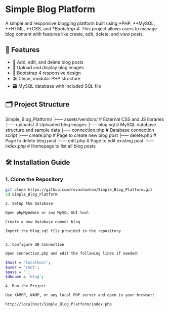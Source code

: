 # Simple Blog Platform

A simple and responsive blogging platform built using *PHP, **MySQL, **HTML, **CSS, and **Bootstrap 4*. This project allows users to manage blog content with features like create, edit, delete, and view posts.

## 🚀 Features

- 📝 Add, edit, and delete blog posts
- 📂 Upload and display blog images
- 🧩 Bootstrap 4 responsive design
- 🛠 Clean, modular PHP structure 
- 🗃 MySQL database with included SQL file

## 🗂 Project Structure

Simple_Blog_Platform/
├── assets/vendors/           # External CSS and JS libraries
├── uploads/                  # Uploaded blog images
├── blog.sql                  # MySQL database structure and sample data
├── connection.php            # Database connection script
├── create.php                # Page to create new blog post
├── delete.php                # Page to delete blog post
├── edit.php                  # Page to edit existing post
└── index.php                 # Homepage to list all blog posts




## 🛠 Installation Guide

### 1. Clone the Repository

```bash
git clone https://github.com/revachavhan/Simple_Blog_Platform.git
cd Simple_Blog_Platform

2. Setup the Database

Open phpMyAdmin or any MySQL GUI tool

Create a new database named: blog

Import the blog.sql file provided in the repository


3. Configure DB Connection

Open connection.php and edit the following lines if needed:

$host = 'localhost';
$user = 'root';
$pass = '';
$dbname = 'blog';

4. Run the Project

Use XAMPP, WAMP, or any local PHP server and open in your browser:

http://localhost/Simple_Blog_Platform/index.php
